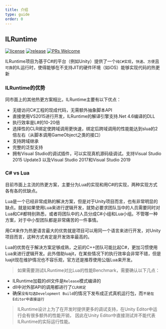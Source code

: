 ```yaml
---
title: 介绍
type: guide
order: 0
---
```


## ILRuntime

[![license](https://img.shields.io/badge/license-MIT-blue.svg)](https://github.com/Ourpalm/ILRuntime/blob/master/LICENSE.TXT) [![release](https://img.shields.io/badge/release-v1.6.5-blue.svg)](https://github.com/Ourpalm/ILRuntime/releases) [![PRs Welcome](https://img.shields.io/badge/PRs-welcome-blue.svg)](https://github.com/Ourpalm/ILRuntime/pulls)

ILRuntime项目为基于C#的平台（例如Unity）提供了一个`纯C#实现`，`快速`、`方便`且`可靠`的IL运行时，使得能够在不支持JIT的硬件环境（如iOS）能够实现代码的热更新

### ILRuntime的优势

同市面上的其他热更方案相比，ILRuntime主要有以下优点：

- 无缝访问C#工程的现成代码，无需额外抽象脚本API
- 直接使用VS2015进行开发，ILRuntime的解译引擎支持.Net 4.6编译的DLL
- 执行效率是L#的10-20倍
- 选择性的CLR绑定使跨域调用更快速，绑定后跨域调用的性能能达到slua的2倍左右（从脚本调用GameObject之类的接口）
- 支持跨域继承
- 完整的泛型支持
- 拥有Visual Studio的调试插件，可以实现真机源码级调试。支持Visual Studio 2015 Update3 以及Visual Studio 2017和Visual Studio 2019

### C# vs Lua

目前市面上主流的热更方案，主要分为Lua的实现和用C#的实现，两种实现方式各有各的优缺点。

Lua是一个已经非常成熟的解决方案，但是对于Unity项目而言，也有非常明显的缺点。就是如果使用Lua来进行逻辑开发，就势必要求团队当中的人员需要同时对Lua和C#都特别熟悉，或者将团队中的人员分成C#小组和Lua小组。不管哪一种方案，对于中小型团队都是非常痛苦的一件事情。

用C#来作为热更语言最大的优势就是项目可以用同一个语言来进行开发，对Unity项目而言，这种方式肯定是开发效率最高的。

Lua的优势在于解决方案足够成熟，之前的C++团队可能比起C#，更加习惯使用Lua来进行逻辑开发。此外借助luajit，在某些情况下的执行效率会非常不错，但是luajit现在维护情况也不容乐观，官方还是推荐使用公版Lua来开发。

>如果需要测试ILRuntime对比Lua的性能Benchmark，需要确认以下几点：
- ILRuntime加载的dll文件是`Release`模式编译的
- dll中对外部API的调用都进行了`CLR绑定`
- 确保`没有勾选Development Build`的情况下发布成正式真机运行包，而`不是在Editor中直接运行`

>ILRuntime设计上为了在开发时提供更多的调试支持，在Unity Editor中运行会有很多额外的性能开销，
因此在Unity Editor中直接测试并不能代表ILRuntime的实际运行性能。